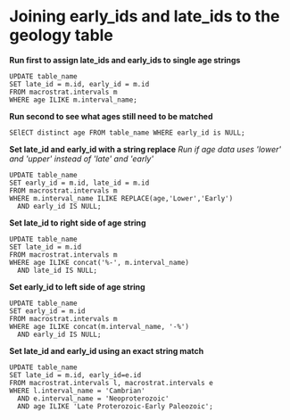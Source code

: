 # Joining early_ids and late_ids to the geology table

**Run first to assign late_ids and early_ids to single age strings**

```
UPDATE table_name 
SET late_id = m.id, early_id = m.id 
FROM macrostrat.intervals m
WHERE age ILIKE m.interval_name;
```

**Run second to see what ages still need to be matched**

```
SElECT distinct age FROM table_name WHERE early_id is NULL;
```

**Set late_id and early_id with a string replace**
*Run if age data uses 'lower' and 'upper' instead of 'late' and 'early'*

```
UPDATE table_name 
SET early_id = m.id, late_id = m.id 
FROM macrostrat.intervals m 
WHERE m.interval_name ILIKE REPLACE(age,'Lower','Early') 
  AND early_id IS NULL;
```

**Set late_id to right side of age string**

```
UPDATE table_name 
SET late_id = m.id 
FROM macrostrat.intervals m 
WHERE age ILIKE concat('%-', m.interval_name) 
  AND late_id IS NULL;
```

**Set early_id to left side of age string**

```
UPDATE table_name 
SET early_id = m.id 
FROM macrostrat.intervals m 
WHERE age ILIKE concat(m.interval_name, '-%') 
  AND early_id IS NULL;
```

**Set late_id and early_id using an exact string match**

```
UPDATE table_name 
SET late_id = m.id, early_id=e.id 
FROM macrostrat.intervals l, macrostrat.intervals e 
WHERE l.interval_name = 'Cambrian' 
  AND e.interval_name = 'Neoproterozoic' 
  AND age ILIKE 'Late Proterozoic-Early Paleozoic';
```


